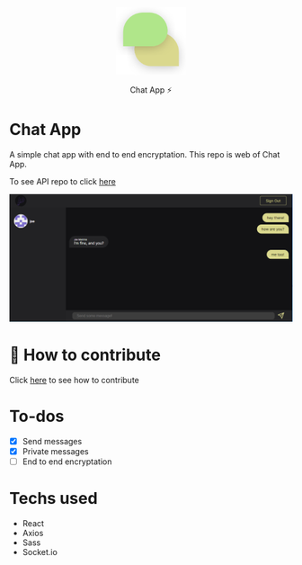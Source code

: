 <div align="center">
    <img src="./assets/Icon.svg" height="120" />
    <p>Chat App ⚡</p>
</div>

# Chat App
A simple chat app with end to end encryptation. This repo is web of Chat App.

To see API repo to click [here](https://github.com/pedrinfx/chat-app)

![Me](./assets/example.png)
# 🔗 How to contribute
Click [here](CONTRIBUTE.md) to see how to contribute

# To-dos
 - [x] Send messages
 - [x] Private messages 
 - [ ] End to end encryptation

# Techs used
  * React
  * Axios
  * Sass
  * Socket.io